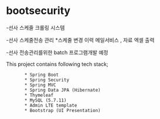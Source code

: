 # bootsecurity
-선사 스케줄 크롤링 시스템 

-선사 스케줄전송 관리 
*스케줄 변경 이력 메일서비스 , 자료 엑셀 출력

-선사 전송관리를위한 batch 프로그램개발 예정 

This project contains following tech stack;

           * Spring Boot
           * Spring Security
           * Spring MVC
           * Spring Data JPA (Hibernate)
           * Thymeleaf
           * MySQL (5.7.11)
           * Admin LTE template
           * Bootstrap (UI Presentation)
 
